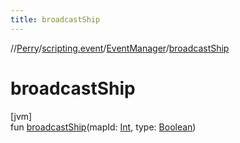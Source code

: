 ```yaml
---
title: broadcastShip
---
```

//[Perry](../../../index.html)/[scripting.event](../index.html)/[EventManager](index.html)/[broadcastShip](broadcast-ship.html)



# broadcastShip



[jvm]\
fun [broadcastShip](broadcast-ship.html)(mapId: [Int](https://kotlinlang.org/api/latest/jvm/stdlib/kotlin/-int/index.html), type: [Boolean](https://kotlinlang.org/api/latest/jvm/stdlib/kotlin/-boolean/index.html))




